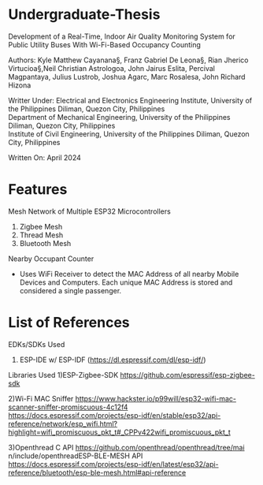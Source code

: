 # Undergraduate-Thesis
Development of a Real-Time, Indoor Air Quality Monitoring System for Public Utility Buses With Wi-Fi-Based Occupancy Counting

Authors: 
Kyle Matthew Cayanana§, Franz Gabriel De Leona§, Rian Jherico Virtucioa§,Neil Christian Astrologoa, John Jairus Eslita, Percival Magpantaya, Julius Lustrob, Joshua Agarc, Marc Rosalesa, John Richard Hizona

Writter Under: 
Electrical and Electronics Engineering Institute, University of the Philippines Diliman, Quezon City, Philippines  
Department of Mechanical Engineering, University of the Philippines Diliman, Quezon City, Philippines  
Institute of Civil Engineering, University of the Philippines Diliman, Quezon City, Philippines

Written On:
April 2024

# Features

Mesh Network of Multiple ESP32 Microcontrollers
1) Zigbee Mesh
2) Thread Mesh
3) Bluetooth Mesh

Nearby Occupant Counter
- Uses WiFi Receiver to detect the MAC Address of all nearby Mobile Devices and Computers. Each unique MAC Address is stored and considered a single passenger. 

# List of References

EDKs/SDKs Used
1. ESP-IDE w/ ESP-IDF (https://dl.espressif.com/dl/esp-idf/)

Libraries Used
1)ESP-Zigbee-SDK 
https://github.com/espressif/esp-zigbee-sdk 

2)Wi-Fi MAC Sniffer 
https://www.hackster.io/p99will/esp32-wifi-mac-scanner-sniffer-promiscuous-4c12f4 
https://docs.espressif.com/projects/esp-idf/en/stable/esp32/api-reference/network/esp_wifi.html?highlight=wifi_promiscuous_pkt_t#_CPPv422wifi_promiscuous_pkt_t 

3)Openthread C API https://github.com/openthread/openthread/tree/mai
n/include/openthreadESP-BLE-MESH API https://docs.espressif.com/projects/esp-idf/en/latest/esp32/api-reference/bluetooth/esp-ble-mesh.html#api-reference
